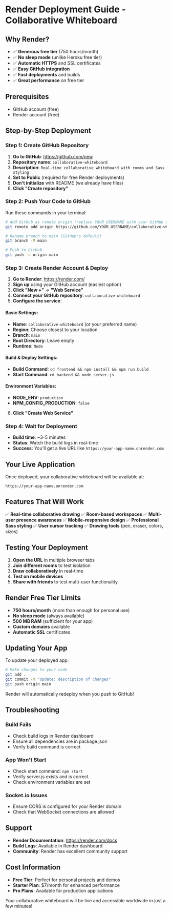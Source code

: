 # Render Deployment Guide - Collaborative Whiteboard

## Why Render?
- ✅ **Generous free tier** (750 hours/month)
- ✅ **No sleep mode** (unlike Heroku free tier)
- ✅ **Automatic HTTPS** and SSL certificates
- ✅ **Easy GitHub integration**
- ✅ **Fast deployments** and builds
- ✅ **Great performance** on free tier

## Prerequisites
- GitHub account (free)
- Render account (free)

## Step-by-Step Deployment

### Step 1: Create GitHub Repository

1. **Go to GitHub**: https://github.com/new
2. **Repository name**: `collaborative-whiteboard`
3. **Description**: `Real-time collaborative whiteboard with rooms and Sass styling`
4. **Set to Public** (required for free Render deployments)
5. **Don't initialize** with README (we already have files)
6. **Click "Create repository"**

### Step 2: Push Your Code to GitHub

Run these commands in your terminal:

```bash
# Add GitHub as remote origin (replace YOUR_USERNAME with your GitHub username)
git remote add origin https://github.com/YOUR_USERNAME/collaborative-whiteboard.git

# Rename branch to main (GitHub's default)
git branch -M main

# Push to GitHub
git push -u origin main
```

### Step 3: Create Render Account & Deploy

1. **Go to Render**: https://render.com/
2. **Sign up** using your GitHub account (easiest option)
3. **Click "New +"** → **"Web Service"**
4. **Connect your GitHub repository**: `collaborative-whiteboard`
5. **Configure the service**:

#### Basic Settings:
- **Name**: `collaborative-whiteboard` (or your preferred name)
- **Region**: Choose closest to your location
- **Branch**: `main`
- **Root Directory**: Leave empty
- **Runtime**: `Node`

#### Build & Deploy Settings:
- **Build Command**: `cd frontend && npm install && npm run build`
- **Start Command**: `cd backend && node server.js`

#### Environment Variables:
- **NODE_ENV**: `production`
- **NPM_CONFIG_PRODUCTION**: `false`

6. **Click "Create Web Service"**

### Step 4: Wait for Deployment

- **Build time**: ~3-5 minutes
- **Status**: Watch the build logs in real-time
- **Success**: You'll get a live URL like `https://your-app-name.onrender.com`

## Your Live Application

Once deployed, your collaborative whiteboard will be available at:
```
https://your-app-name.onrender.com
```

## Features That Will Work

✅ **Real-time collaborative drawing**
✅ **Room-based workspaces** 
✅ **Multi-user presence awareness**
✅ **Mobile-responsive design**
✅ **Professional Sass styling**
✅ **User cursor tracking**
✅ **Drawing tools** (pen, eraser, colors, sizes)

## Testing Your Deployment

1. **Open the URL** in multiple browser tabs
2. **Join different rooms** to test isolation
3. **Draw collaboratively** in real-time
4. **Test on mobile devices**
5. **Share with friends** to test multi-user functionality

## Render Free Tier Limits

- **750 hours/month** (more than enough for personal use)
- **No sleep mode** (always available)
- **500 MB RAM** (sufficient for your app)
- **Custom domains** available
- **Automatic SSL** certificates

## Updating Your App

To update your deployed app:

```bash
# Make changes to your code
git add .
git commit -m "Update: description of changes"
git push origin main
```

Render will automatically redeploy when you push to GitHub!

## Troubleshooting

### Build Fails
- Check build logs in Render dashboard
- Ensure all dependencies are in package.json
- Verify build command is correct

### App Won't Start
- Check start command: `npm start`
- Verify server.js exists and is correct
- Check environment variables are set

### Socket.io Issues
- Ensure CORS is configured for your Render domain
- Check that WebSocket connections are allowed

## Support

- **Render Documentation**: https://render.com/docs
- **Build Logs**: Available in Render dashboard
- **Community**: Render has excellent community support

## Cost Information

- **Free Tier**: Perfect for personal projects and demos
- **Starter Plan**: $7/month for enhanced performance
- **Pro Plans**: Available for production applications

Your collaborative whiteboard will be live and accessible worldwide in just a few minutes!
